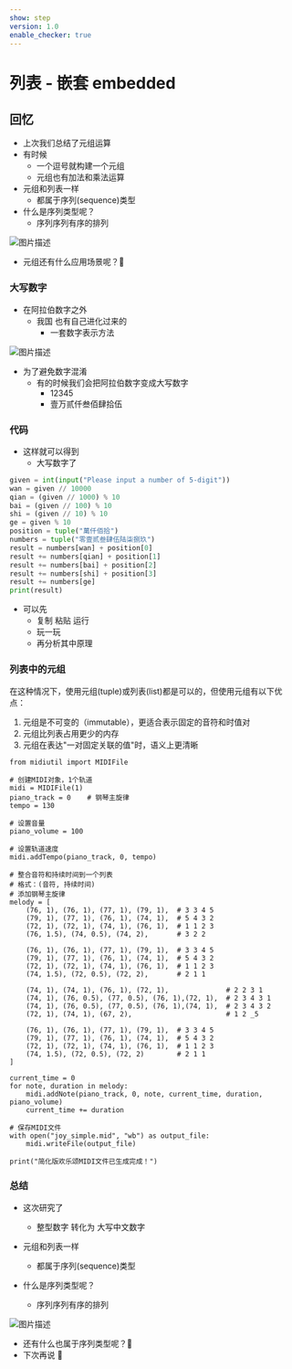 ```yaml
---
show: step
version: 1.0
enable_checker: true
---
```


# 列表 - 嵌套 embedded

## 回忆

- 上次我们总结了元组运算
- 有时候
	- 一个逗号就构建一个元组
	- 元组也有加法和乘法运算
- 元组和列表一样
	- 都属于序列(sequence)类型
- 什么是序列类型呢？
	- 序列序列有序的排列 

![图片描述](https://doc.shiyanlou.com/courses/uid1190679-20221201-1669900303001)

- 元组还有什么应用场景呢？🤔

### 大写数字

- 在阿拉伯数字之外
	- 我国 也有自己进化过来的 
		- 一套数字表示方法

![图片描述](https://doc.shiyanlou.com/courses/uid1190679-20220918-1663467030197)

- 为了避免数字混淆
	- 有的时候我们会把阿拉伯数字变成大写数字
		- 12345
		- 壹万贰仟叁佰肆拾伍

### 代码

- 这样就可以得到
	- 大写数字了

```python
given = int(input("Please input a number of 5-digit"))
wan = given // 10000
qian = (given // 1000) % 10
bai = (given // 100) % 10
shi = (given // 10) % 10
ge = given % 10
position = tuple("萬仟佰拾") 
numbers = tuple("零壹贰叁肆伍陆柒捌玖")
result = numbers[wan] + position[0]
result += numbers[qian] + position[1]
result += numbers[bai] + position[2]
result += numbers[shi] + position[3]
result += numbers[ge]
print(result)
```

- 可以先
	- 复制 粘贴 运行
	- 玩一玩
	- 再分析其中原理

### 列表中的元组

在这种情况下，使用元组(tuple)或列表(list)都是可以的，但使用元组有以下优点：

1. 元组是不可变的（immutable），更适合表示固定的音符和时值对
2. 元组比列表占用更少的内存
3. 元组在表达"一对固定关联的值"时，语义上更清晰

```
from midiutil import MIDIFile

# 创建MIDI对象，1个轨道
midi = MIDIFile(1)
piano_track = 0    # 钢琴主旋律
tempo = 130

# 设置音量
piano_volume = 100

# 设置轨道速度
midi.addTempo(piano_track, 0, tempo)

# 整合音符和持续时间到一个列表
# 格式：(音符, 持续时间)
# 添加钢琴主旋律
melody = [
    (76, 1), (76, 1), (77, 1), (79, 1),  # 3 3 4 5
    (79, 1), (77, 1), (76, 1), (74, 1),  # 5 4 3 2
    (72, 1), (72, 1), (74, 1), (76, 1),  # 1 1 2 3
    (76, 1.5), (74, 0.5), (74, 2),       # 3 2 2

    (76, 1), (76, 1), (77, 1), (79, 1),  # 3 3 4 5
    (79, 1), (77, 1), (76, 1), (74, 1),  # 5 4 3 2
    (72, 1), (72, 1), (74, 1), (76, 1),  # 1 1 2 3
    (74, 1.5), (72, 0.5), (72, 2),       # 2 1 1

    (74, 1), (74, 1), (76, 1), (72, 1),              # 2 2 3 1
    (74, 1), (76, 0.5), (77, 0.5), (76, 1),(72, 1),  # 2 3 4 3 1
    (74, 1), (76, 0.5), (77, 0.5), (76, 1),(74, 1),  # 2 3 4 3 2
    (72, 1), (74, 1), (67, 2),                       # 1 2 _5

    (76, 1), (76, 1), (77, 1), (79, 1),  # 3 3 4 5
    (79, 1), (77, 1), (76, 1), (74, 1),  # 5 4 3 2
    (72, 1), (72, 1), (74, 1), (76, 1),  # 1 1 2 3
    (74, 1.5), (72, 0.5), (72, 2)        # 2 1 1
]

current_time = 0
for note, duration in melody:
    midi.addNote(piano_track, 0, note, current_time, duration, piano_volume)
    current_time += duration

# 保存MIDI文件
with open("joy_simple.mid", "wb") as output_file:
    midi.writeFile(output_file)

print("简化版欢乐颂MIDI文件已生成完成！")
```

### 总结
- 这次研究了
	- 整型数字 转化为 大写中文数字

- 元组和列表一样
	- 都属于序列(sequence)类型
- 什么是序列类型呢？
	- 序列序列有序的排列 

![图片描述](https://doc.shiyanlou.com/courses/uid1190679-20221201-1669900303001)

- 还有什么也属于序列类型呢？🤔
- 下次再说 👋